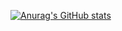 <!-- ### Hi there 👋 -->

[![Anurag's GitHub stats](https://github-readme-stats.vercel.app/api?emor1=anuraghazra)](https://github.com/anuraghazra/github-readme-stats)

<!-- ！[AnuragのGitHub統計]（https://github-readme-stats.vercel.app/api？emor1 = anuraghazra＆hide = contribs、prs）
！[AnuragのGitHub統計]（https://github-readme-stats.vercel.app/api？emor1 = anuraghazra＆count_private = true）
！[AnuragのGitHub統計]（https://github-readme-stats.vercel.app/api？emor1 = anuraghazra＆show_icons = true）
！[AnuragのGitHub統計]（https://github-readme-stats.vercel.app/api？emor1 = anuraghazra＆show_icons = true＆theme = radical）
 -->
<!--
**emor1/emor1** is a ✨ _special_ ✨ repository because its `README.md` (this file) appears on your GitHub profile.

Here are some ideas to get you started:

- 🔭 I’m currently working on ...
- 🌱 I’m currently learning ...
- 👯 I’m looking to collaborate on ...
- 🤔 I’m looking for help with ...
- 💬 Ask me about ...
- 📫 How to reach me: ...
- 😄 Pronouns: ...
- ⚡ Fun fact: ...
-->
